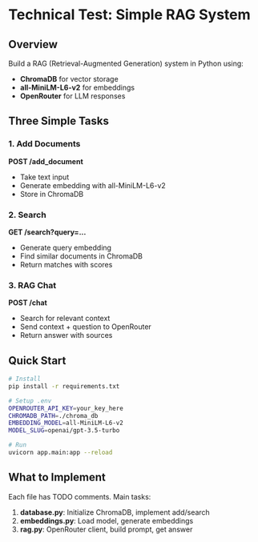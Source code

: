 # Technical Test: Simple RAG System

## Overview

Build a RAG (Retrieval-Augmented Generation) system in Python using:
- **ChromaDB** for vector storage
- **all-MiniLM-L6-v2** for embeddings  
- **OpenRouter** for LLM responses

## Three Simple Tasks

### 1. Add Documents
**POST /add_document**
- Take text input
- Generate embedding with all-MiniLM-L6-v2
- Store in ChromaDB

### 2. Search  
**GET /search?query=...**
- Generate query embedding
- Find similar documents in ChromaDB
- Return matches with scores

### 3. RAG Chat
**POST /chat**
- Search for relevant context
- Send context + question to OpenRouter
- Return answer with sources

## Quick Start

```bash
# Install
pip install -r requirements.txt

# Setup .env
OPENROUTER_API_KEY=your_key_here
CHROMADB_PATH=./chroma_db
EMBEDDING_MODEL=all-MiniLM-L6-v2
MODEL_SLUG=openai/gpt-3.5-turbo

# Run
uvicorn app.main:app --reload
```

## What to Implement

Each file has TODO comments. Main tasks:

1. **database.py**: Initialize ChromaDB, implement add/search
2. **embeddings.py**: Load model, generate embeddings  
3. **rag.py**: OpenRouter client, build prompt, get answer